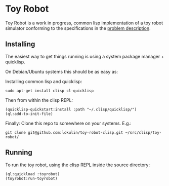 Toy Robot
=========

Toy Robot is a work in progress, common lisp implementation of a toy robot simulator conforming to the specifications in the [problem description](PROBLEM.md).

Installing
----------

The easiest way to get things running is using a system package manager + quicklisp.

On Debian/Ubuntu systems this should be as easy as:

Installing common lisp and quicklisp:
```
sudo apt-get install clisp cl-quicklisp
```

Then from within the clisp REPL:
```
(quicklisp-quickstart:install :path "~/.clisp/quicklisp/")
(ql:add-to-init-file)
```

Finally:
Clone this repo to somewhere on your systems. E.g.:
```
git clone git@github.com:lokulin/toy-robot-clisp.git ~/src/clisp/toy-robot/
```

Running
-------

To run the toy robot, using the clisp REPL inside the source directory:
```
(ql:quickload :toyrobot)
(toyrobot:run-toyrobot)
```
